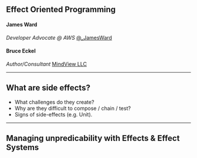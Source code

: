 ## Effect Oriented Programming

#### James Ward
*Developer Advocate @ AWS*
<a href="https://twitter.com/_JamesWard?ref_src=twsrc%5Etfw" class="twitter-follow-button" data-size="large">@_JamesWard</a><script async src="https://platform.twitter.com/widgets.js" charset="utf-8"></script>

#### Bruce Eckel
*Author/Consultant*
<a href="https://www.mindviewllc.com/">MindView LLC</a>


---

## What are side effects?

- What challenges do they create?
- Why are they difficult to compose / chain / test?
- Signs of side-effects (e.g. Unit).

---

## Managing unpredicability with Effects & Effect Systems
